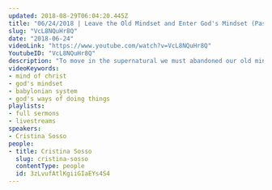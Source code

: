 ```yaml
---
updated: 2018-08-29T06:04:20.445Z
title: "06/24/2018 | Leave the Old Mindset and Enter God's Mindset (Pastor Cris)"
slug: "VcL8NQuHr8Q"
date: "2018-06-24"
videoLink: "https://www.youtube.com/watch?v=VcL8NQuHr8Q"
YoutubeID: "VcL8NQuHr8Q"
description: "To move in the supernatural we must abandoned our old mindset and adopt the mind of Christ.\n\nSupport SOGMI: https://sogmi.org/donate\nLike us on Facebook: https://facebook.com/sonsofgodministries"
videoKeywords:
- mind of christ
- god's mindset
- babylonian system
- god's ways of doing things
playlists:
- full sermons
- livestreams
speakers:
- Cristina Sosso
people:
- title: Cristina Sosso
  slug: cristina-sosso
  contentType: people
  id: 3zLvufAtlKgiiGIaEYs4S4
---
```

